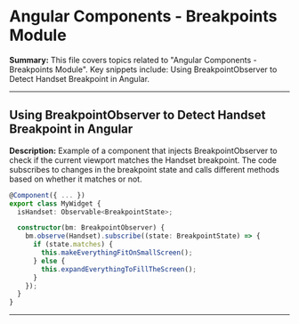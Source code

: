 # Angular Components - Breakpoints Module

**Summary:** This file covers topics related to "Angular Components - Breakpoints Module". Key snippets include: Using BreakpointObserver to Detect Handset Breakpoint in Angular.

---

## Using BreakpointObserver to Detect Handset Breakpoint in Angular

**Description:** Example of a component that injects BreakpointObserver to check if the current viewport matches the Handset breakpoint. The code subscribes to changes in the breakpoint state and calls different methods based on whether it matches or not.

```typescript
@Component({ ... })
export class MyWidget {
  isHandset: Observable<BreakpointState>;

  constructor(bm: BreakpointObserver) {
    bm.observe(Handset).subscribe((state: BreakpointState) => {
      if (state.matches) {
        this.makeEverythingFitOnSmallScreen();
      } else {
        this.expandEverythingToFillTheScreen();
      }
    });
  }
}
```

---